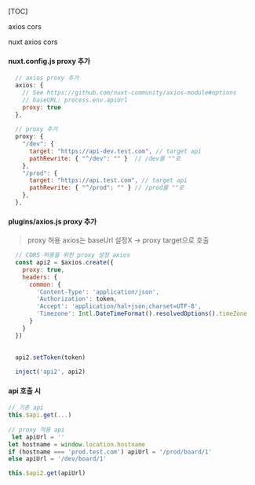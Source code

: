 [TOC]

axios cors

nuxt axios cors



#### nuxt.config.js proxy 추가

```js
  // axios proxy 추가
  axios: {
    // See https://github.com/nuxt-community/axios-module#options
    // baseURL: process.env.apiUrl
    proxy: true
  },
  
  // proxy 추가
  proxy: {
    "/dev": {
      target: "https://api-dev.test.com", // target api
      pathRewrite: { "^/dev": "" }  // /dev를 ""로
    },
    "/prod": {
      target: "https://api.test.com", // target api
      pathRewrite: { "^/prod": "" } // /prod를 ""로
    },
  },
```



#### plugins/axios.js proxy 추가
> proxy 허용 axios는 baseUrl 설정X -> proxy target으로 호출
```js
  // CORS 허용을 위한 proxy 설정 axios
  const api2 = $axios.create({
    proxy: true,
    headers: {
      common: {
        'Content-Type': 'application/json',
        'Authorization': token,
        'Accept': 'application/hal+json;charset=UTF-8',
        'Timezone': Intl.DateTimeFormat().resolvedOptions().timeZone
      }
    }
  })
  
  
  api2.setToken(token)

  inject('api2', api2)
```



#### api 호출 시

```js
// 기존 api
this.$api.get(...)
              
// proxy 적용 api
 let apiUrl = ''
let hostname = window.location.hostname
if (hostname === 'prod.test.com') apiUrl = '/prod/board/1'
else apiUrl = '/dev/board/1'

this.$api2.get(apiUrl)   
```

